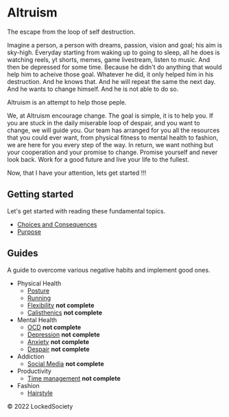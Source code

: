 # Altruism

The escape from the loop of self destruction.

Imagine a person, a person with dreams, passion, vision and goal; his aim
is sky-high. Everyday starting from waking up to going to sleep,
all he does is watching reels, yt shorts, memes, game livestream, 
listen to music. And then be depressed for some time. Because he didn't 
do anything that would help him to acheive those goal. Whatever he did, 
it only helped him in his destruction. And he knows that. And he will
repeat the same the next day. And he wants to change himself. And he 
is not able to do so. 

Altruism is an attempt to help those peple. 

We, at Altruism encourage change. The goal is simple, it is to help you. If 
you are stuck in the daily miserable loop of despair, and you want to change,
we will guide you. Our team has arranged for you all the resources that 
you could ever want, from physical fitness to mental health to fashion,
we are here for you every step of the way. In return, we want nothing but 
your cooperation and your promise to change. Promise yourself and never look back.
Work for a good future and live your life to the fullest.

Now, that I have your attention, lets get started !!!

## Getting started

Let's get started with reading these fundamental topics.

- [Choices and Consequences](choices.md)
- [Purpose](purpose.md)

## Guides

A guide to overcome various negative habits and implement good ones.

- Physical Health
    - [Posture](guides/posture.md)
    - [Running](guides/running.md)
    - [Flexibility](guides/flexibility.md) **not complete**
    - [Calisthenics](guides/calisthencis.md) **not complete**
- Mental Health
    - [OCD](guides/ocd.md) **not complete**
    - [Depression](guides/depression.md) **not complete**
    - [Anxiety](guides/anxiety.md) **not complete**
    - [Despair](guides/despair.md) **not complete**
- Addiction
    - [Social Media](guides/addiction-social.md) **not complete**
- Productivity
    - [Time management](guides/productivity.md) **not complete**
- Fashion
    - [Hairstyle](guides/hairstyle.md)  

&copy; 2022 LockedSociety
